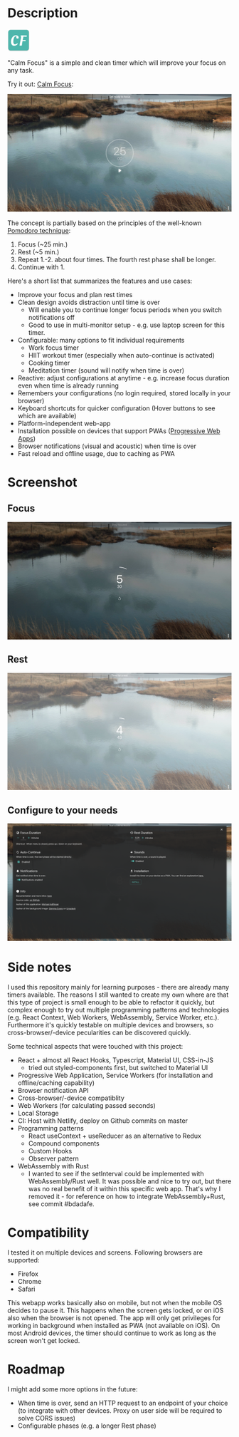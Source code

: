 # Description

![Demo picture](docs/icon-50x50.png)

"Calm Focus" is a simple and clean timer which will improve your focus on any task.

Try it out: [Calm Focus](https://https://mic-web.github.io/calm-focus/):

![Demo picture](docs/demo-initial-v3.png)

The concept is partially based on the principles of the well-known [Pomodoro technique](https://en.wikipedia.org/wiki/Pomodoro_Technique):

1. Focus (~25 min.)
2. Rest (~5 min.)
3. Repeat 1.-2. about four times. The fourth rest phase shall be longer.
4. Continue with 1.

Here's a short list that summarizes the features and use cases:

- Improve your focus and plan rest times
- Clean design avoids distraction until time is over
  - Will enable you to continue longer focus periods when you switch notifications off
  - Good to use in multi-monitor setup - e.g. use laptop screen for this timer.
- Configurable: many options to fit individual requirements
  - Work focus timer
  - HIIT workout timer (especially when auto-continue is activated)
  - Cooking timer
  - Meditation timer (sound will notify when time is over)
- Reactive: adjust configurations at anytime - e.g. increase focus duration even when time is already running
- Remembers your configurations (no login required, stored locally in your browser)
- Keyboard shortcuts for quicker configuration (Hover buttons to see which are available)
- Platform-independent web-app
- Installation possible on devices that support PWAs ([Progressive Web Apps](https://en.wikipedia.org/wiki/Progressive_web_application"))
- Browser notifications (visual and acoustic) when time is over
- Fast reload and offline usage, due to caching as PWA

# Screenshot

## Focus

![Demo picture](docs/demo-focus-v3.png)

## Rest

![Demo picture](docs/demo-rest-v3.png)

## Configure to your needs

![Demo picture](docs/demo-menu-v3.png)

# Side notes

I used this repository mainly for learning purposes - there are already many timers available. The reasons I still wanted to create my own where are that this type of project is small enough to be able to refactor it quickly, but complex enough to try out multiple programming patterns and technologies (e.g. React Context, Web Workers, WebAssembly, Service Worker, etc.). Furthermore it's quickly testable on multiple devices and browsers, so cross-browser/-device pecularities can be discovered quickly.

Some technical aspects that were touched with this project:

- React + almost all React Hooks, Typescript, Material UI, CSS-in-JS
  - tried out styled-components first, but switched to Material UI
- Progressive Web Application, Service Workers (for installation and offline/caching capability)
- Browser notification API
- Cross-browser/-device compatiblity
- Web Workers (for calculating passed seconds)
- Local Storage
- CI: Host with Netlify, deploy on Github commits on master
- Programming patterns
  - React useContext + useReducer as an alternative to Redux
  - Compound components
  - Custom Hooks
  - Observer pattern
- WebAssembly with Rust
  - I wanted to see if the setInterval could be implemented with WebAssembly/Rust well. It was possible and nice to try out, but there was no real benefit of it within this specific web app. That's why I removed it - for reference on how to integrate WebAssembly+Rust, see commit #bdadafe.

# Compatibility

I tested it on multiple devices and screens. Following browsers are supported:

- Firefox
- Chrome
- Safari

This webapp works basically also on mobile, but not when the mobile OS decides to pause it. This happens when the screen gets locked, or on iOS also when the browser is not opened. The app will only get privileges for working in background when installed as PWA (not available on iOS).
On most Android devices, the timer should continue to work as long as the screen won't get locked.

# Roadmap

I might add some more options in the future:

- When time is over, send an HTTP request to an endpoint of your choice (to integrate with other devices. Proxy on user side will be required to solve CORS issues)
- Configurable phases (e.g. a longer Rest phase)
